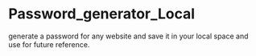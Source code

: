 # Password_generator_Local
generate a password for any website and save it in  your local space and use for future reference.
